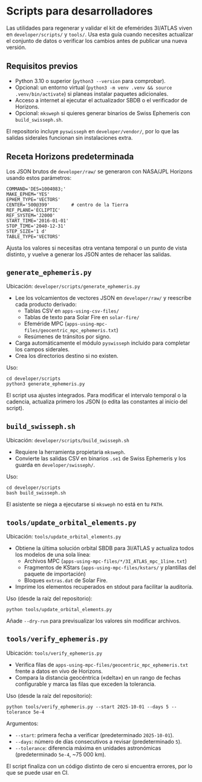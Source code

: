 # Scripts para desarrolladores

Las utilidades para regenerar y validar el kit de efemérides 3I/ATLAS viven en `developer/scripts/` y `tools/`. Usa esta guía cuando necesites actualizar el conjunto de datos o verificar los cambios antes de publicar una nueva versión.

## Requisitos previos
- Python 3.10 o superior (`python3 --version` para comprobar).
- Opcional: un entorno virtual (`python3 -m venv .venv && source .venv/bin/activate`) si planeas instalar paquetes adicionales.
- Acceso a internet al ejecutar el actualizador SBDB o el verificador de Horizons.
- Opcional: `mksweph` si quieres generar binarios de Swiss Ephemeris con `build_swisseph.sh`.

El repositorio incluye `pyswisseph` en `developer/vendor/`, por lo que las salidas siderales funcionan sin instalaciones extra.

## Receta Horizons predeterminada

Los JSON brutos de `developer/raw/` se generaron con NASA/JPL Horizons usando estos parámetros:

```
COMMAND='DES=1004083;'
MAKE_EPHEM='YES'
EPHEM_TYPE='VECTORS'
CENTER='500@399'        # centro de la Tierra
REF_PLANE='ECLIPTIC'
REF_SYSTEM='J2000'
START_TIME='2016-01-01'
STOP_TIME='2040-12-31'
STEP_SIZE='1 d'
TABLE_TYPE='VECTORS'
```

Ajusta los valores si necesitas otra ventana temporal o un punto de vista distinto, y vuelve a generar los JSON antes de rehacer las salidas.

## `generate_ephemeris.py`
Ubicación: `developer/scripts/generate_ephemeris.py`

- Lee los volcamientos de vectores JSON en `developer/raw/` y reescribe cada producto derivado:
  - Tablas CSV en `apps-using-csv-files/`
  - Tablas de texto para Solar Fire en `solar-fire/`
  - Efeméride MPC (`apps-using-mpc-files/geocentric_mpc_ephemeris.txt`)
  - Resúmenes de tránsitos por signo.
- Carga automáticamente el módulo `pyswisseph` incluido para completar los campos siderales.
- Crea los directorios destino si no existen.

Uso:

```
cd developer/scripts
python3 generate_ephemeris.py
```

El script usa ajustes integrados. Para modificar el intervalo temporal o la cadencia, actualiza primero los JSON (o edita las constantes al inicio del script).

## `build_swisseph.sh`
Ubicación: `developer/scripts/build_swisseph.sh`

- Requiere la herramienta propietaria `mksweph`.
- Convierte las salidas CSV en binarios `.se1` de Swiss Ephemeris y los guarda en `developer/swisseph/`.

Uso:

```
cd developer/scripts
bash build_swisseph.sh
```

El asistente se niega a ejecutarse si `mksweph` no está en tu `PATH`.

## `tools/update_orbital_elements.py`
Ubicación: `tools/update_orbital_elements.py`

- Obtiene la última solución orbital SBDB para 3I/ATLAS y actualiza todos los modelos de una sola línea:
  - Archivos MPC (`apps-using-mpc-files/*/3I_ATLAS_mpc_1line.txt`)
  - Fragmentos de KStars (`apps-using-mpc-files/kstars/` y plantillas del paquete de importación)
  - Bloques `extras.dat` de Solar Fire.
- Imprime los elementos recuperados en stdout para facilitar la auditoría.

Uso (desde la raíz del repositorio):

```
python tools/update_orbital_elements.py
```

Añade `--dry-run` para previsualizar los valores sin modificar archivos.

## `tools/verify_ephemeris.py`
Ubicación: `tools/verify_ephemeris.py`

- Verifica filas de `apps-using-mpc-files/geocentric_mpc_ephemeris.txt` frente a datos en vivo de Horizons.
- Compara la distancia geocéntrica («delta») en un rango de fechas configurable y marca las filas que exceden la tolerancia.

Uso (desde la raíz del repositorio):

```
python tools/verify_ephemeris.py --start 2025-10-01 --days 5 --tolerance 5e-4
```

Argumentos:
- `--start`: primera fecha a verificar (predeterminado `2025-10-01`).
- `--days`: número de días consecutivos a revisar (predeterminado `5`).
- `--tolerance`: diferencia máxima en unidades astronómicas (predeterminado `5e-4`, ~75 000 km).

El script finaliza con un código distinto de cero si encuentra errores, por lo que se puede usar en CI.

